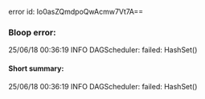 error id: Io0asZQmdpoQwAcmw7Vt7A==
### Bloop error:

25/06/18 00:36:19 INFO DAGScheduler: failed: HashSet()
#### Short summary: 

25/06/18 00:36:19 INFO DAGScheduler: failed: HashSet()
